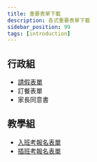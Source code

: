 ```yaml
---
title: 重要表單下載
description: 各式重要表單下載
sidebar_position: 99
tags: [introduction]
---
```

## 行政組
- [請假表單](https://forms.gle/tmW2jeuRq8ERyDp66)
- 訂餐表單
- 家長同意書
## 教學組
- [入班考報名表單](https://forms.gle/EHfcDkmrfeoS3WGU8)
- [插班考報名表單](https://forms.gle/gs6xcUj63ZiuwkWM9)
